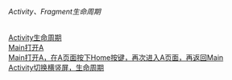 ###### Activity、Fragment生命周期

[Activity生命周期](LifeCycle_Activity.md)  
[Main打开A](Lifecycle_Sample_001.md)  
[Main打开A，在A页面按下Home按键，再次进入A页面，再返回Main](Lifecycle_Sample_002.md)  
[Activity切换横竖屏，生命周期](Lifecycle_Activity_Orientation.md)  



